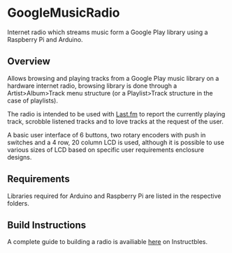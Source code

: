 GoogleMusicRadio
================
Internet radio which streams music form a Google Play library using a Raspberry Pi and Arduino.

Overview
--------
Allows browsing and playing tracks from a Google Play music library on a hardware internet radio, browsing library is done through a Artist>Album>Track menu structure (or a Playlist>Track structure in the case of playlists).

The radio is intended to be used with [Last.fm](http://last.fm) to report the currently playing track, scrobble listened tracks and to love tracks at the request of the user.

A basic user interface of 6 buttons, two rotary encoders with push in switches and a 4 row, 20 column LCD is used, although it is possible to use various sizes of LCD based on specific user requirements enclosure designs.

Requirements
------------
Libraries required for Arduino and Raspberry Pi are listed in the respective folders.

Build Instructions
------------------
A complete guide to building a radio is availiable [here](http://www.instructables.com/id/Google-Play-Music-Internet-Radio-Raspberry-Pi-and/) on Instructbles.
